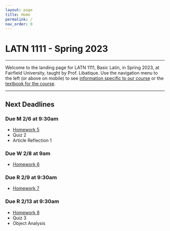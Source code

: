 ```yaml
---
layout: page
title: Home
permalink: /
nav_order: 0
---
```


# LATN 1111 - Spring 2023

***

Welcome to the landing page for LATN 1111, Basic Latin, in Spring 2023, at Fairfield University, taught by Prof. Libatique. Use the navigation menu to the left (or above on mobile) to see [information specific to our course](/course_info) or the [textbook for the course](/textbook).

***

## Next Deadlines

### Due M 2/6 at 9:30am

* [Homework 5](../homework/homework#homework-5-due-m-26)
* Quiz 2
* Article Reflection 1

### Due W 2/8 at 9am

* [Homework 6](../homework/homework#homework-6-due-w-28)

### Due R 2/9 at 9:30am

* [Homework 7](../homework/homework#homework-7-due-r-29)

### Due R 2/13 at 9:30am

* [Homework 8](../homework/homework#homework-8-due-m-213)
* Quiz 3
* Object Analysis